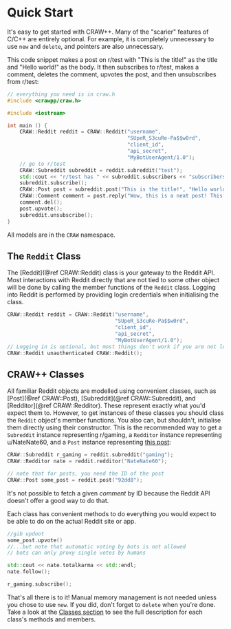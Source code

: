 # Quick Start

It's easy to get started with CRAW++. Many of the "scarier" features of C/C++ are entirely optional. For example, it is completely unnecessary to use `new` and `delete`, and pointers are also unnecessary.

This code snippet makes a post on r/test with "This is the title!" as the title and "Hello world!" as the body. It then subscribes to r/test, makes a comment, deletes the comment, upvotes the post, and then unsubscribes from r/test:

```cpp
// everything you need is in craw.h
#include <crawpp/craw.h>

#include <iostream>

int main () {
    CRAW::Reddit reddit = CRAW::Reddit("username", 
                                       "SUpeR_S3cuRe-Pa$$w0rd",
                                       "client_id",
                                       "api_secret",
                                       "MyBotUserAgent/1.0");
    // go to r/test
    CRAW::Subreddit subreddit = reddit.subreddit("test");
    std::cout << "r/test has " << subreddit.subscribers << "subscribers" << std::endl;
    subreddit.subscribe();
    CRAW::Post post = subreddit.post("This is the title!", "Hello world!");
    CRAW::Comment comment = post.reply("Wow, this is a neat post! This is my comment!");
    comment.del();
    post.upvote();
    subreddit.unsubscribe();
}
```

All models are in the `CRAW` namespace.

## The `Reddit` Class

The [Reddit](@ref CRAW::Reddit) class is your gateway to the Reddit API. Most interactions with Reddit directly that are not tied to some other object will be done by calling the member functions of the `Reddit` class. Logging into Reddit is performed by providing login credentials when initialising the class.

```cpp
CRAW::Reddit reddit = CRAW::Reddit("username", 
                                   "SUpeR_S3cuRe-Pa$$w0rd",
                                   "client_id",
                                   "api_secret",
                                   "MyBotUserAgent/1.0");
// Logging in is optional, but most things don't work if you are not logged in
CRAW::Reddit unauthenticated CRAW::Reddit();
```

## CRAW++ Classes

All familiar Reddit objects are modelled using convenient classes, such as [Post](@ref CRAW::Post), [Subreddit](@ref CRAW::Subreddit), and [Redditor](@ref CRAW::Redditor). These represent exactly what you'd expect them to. However, to get instances of these classes you should class the `Reddit` object's member functions. You also can, but shouldn't, initialise them directly using their constructor. This is the recommended way to get a `Subreddit` instance representing r/gaming, a `Redditor` instance representing u/NateNate60, and a `Post` instance representing [this post](https://reddit.com/r/pics/comments/92dd8/test_post_please_ignore/):

```cpp
CRAW::Subreddit r_gaming = reddit.subreddit("gaming");
CRAW::Redditor nate = reddit.redditor("NateNate60");

// note that for posts, you need the ID of the post
CRAW::Post some_post = reddit.post("92dd8");
```

It's not possible to fetch a given *comment* by ID because the Reddit API doesn't offer a good way to do that.

Each class has convenient methods to do everything you would expect to be able to do on the actual Reddit site or app.

```cpp
//gib updoot
some_post.upvote()
//...but note that automatic voting by bots is not allowed
// bots can only proxy single votes by humans

std::cout << nate.totalkarma << std::endl;
nate.follow();

r_gaming.subscribe();
```

That's all there is to it! Manual memory management is not needed unless you chose to use `new`. If you did, don't forget to `delete` when you're done. Take a look at the [Classes section](https://natenate60.xyz/crawpp/annotated.html) to see the full description for each class's methods and members.
